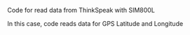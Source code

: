 Code for read data from ThinkSpeak with SIM800L

In this case, code reads data for GPS Latitude and Longitude
